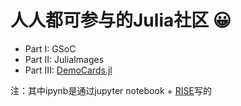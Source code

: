 # 人人都可参与的Julia社区 😀

* Part I: GSoC
* Part II: JuliaImages
* Part III: [DemoCards.jl](https://github.com/johnnychen94/DemoCards.jl)

注：其中ipynb是通过jupyter notebook + [RISE](https://github.com/damianavila/RISE)写的
